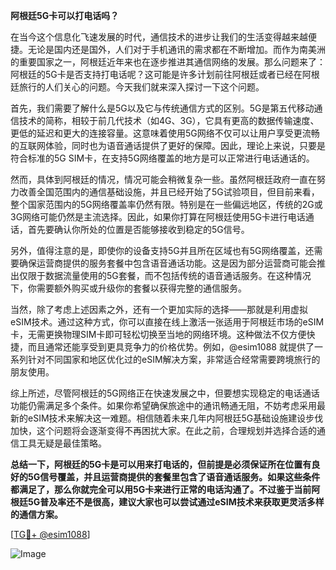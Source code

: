 **阿根廷5G卡可以打电话吗？**

在当今这个信息化飞速发展的时代，通信技术的进步让我们的生活变得越来越便捷。无论是国内还是国外，人们对于手机通讯的需求都在不断增加。而作为南美洲的重要国家之一，阿根廷近年来也在逐步推进其通信网络的发展。那么问题来了：阿根廷的5G卡是否支持打电话呢？这可能是许多计划前往阿根廷或者已经在阿根廷旅行的人们关心的问题。今天我们就来深入探讨一下这个问题。

首先，我们需要了解什么是5G以及它与传统通信方式的区别。5G是第五代移动通信技术的简称，相较于前几代技术（如4G、3G），它具有更高的数据传输速度、更低的延迟和更大的连接容量。这意味着使用5G网络不仅可以让用户享受更流畅的互联网体验，同时也为语音通话提供了更好的保障。因此，理论上来说，只要是符合标准的5G SIM卡，在支持5G网络覆盖的地方是可以正常进行电话通话的。

然而，具体到阿根廷的情况，情况可能会稍微复杂一些。虽然阿根廷政府一直在努力改善全国范围内的通信基础设施，并且已经开始了5G试验项目，但目前来看，整个国家范围内的5G网络覆盖率仍然有限。特别是在一些偏远地区，传统的2G或3G网络可能仍然是主流选择。因此，如果你打算在阿根廷使用5G卡进行电话通话，首先要确认你所处的位置是否能够接收到稳定的5G信号。

另外，值得注意的是，即使你的设备支持5G并且所在区域也有5G网络覆盖，还需要确保运营商提供的服务套餐中包含语音通话功能。这是因为部分运营商可能会推出仅限于数据流量使用的5G套餐，而不包括传统的语音通话服务。在这种情况下，你需要额外购买或升级你的套餐以获得完整的通信服务。

当然，除了考虑上述因素之外，还有一个更加实际的选择——那就是利用虚拟eSIM技术。通过这种方式，你可以直接在线上激活一张适用于阿根廷市场的eSIM卡，无需更换物理SIM卡即可轻松切换至当地的网络环境。这种做法不仅方便快捷，而且通常还能享受到更具竞争力的价格优势。例如，@esim1088 就提供了一系列针对不同国家和地区优化过的eSIM解决方案，非常适合经常需要跨境旅行的朋友使用。

综上所述，尽管阿根廷的5G网络正在快速发展之中，但要想实现稳定的电话通话功能仍需满足多个条件。如果你希望确保旅途中的通讯畅通无阻，不妨考虑采用最新的eSIM技术来解决这一难题。相信随着未来几年内阿根廷5G基础设施建设步伐加快，这个问题将会逐渐变得不再困扰大家。在此之前，合理规划并选择合适的通信工具无疑是最佳策略。

**总结一下，阿根廷的5G卡是可以用来打电话的，但前提是必须保证所在位置有良好的5G信号覆盖，并且运营商提供的套餐里包含了语音通话服务。如果这些条件都满足了，那么你就完全可以用5G卡来进行正常的电话沟通了。不过鉴于当前阿根廷5G普及率还不是很高，建议大家也可以尝试通过eSIM技术来获取更灵活多样的通信方案。**

[[TG💪+ @esim1088](https://t.me/s/esim1088)]

![Image](https://i.postimg.cc/4NQfJmqS/Snipaste-2025-05-13-00-14-12.png)